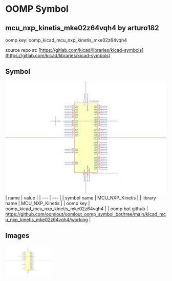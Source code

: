 # OOMP Symbol  
## mcu_nxp_kinetis_mke02z64vqh4  by arturo182  
  
oomp key: oomp_kicad_mcu_nxp_kinetis_mke02z64vqh4  
  
source repo at: [https://gitlab.com/kicad/libraries/kicad-symbols](https://gitlab.com/kicad/libraries/kicad-symbols)  
## Symbol  
  
[![working.png](working_600.png)](working.png)  
| name | value | 
| --- | --- | 
| symbol name | MCU_NXP_Kinetis | 
| library name | MCU_NXP_Kinetis | 
| oomp key | oomp_kicad_mcu_nxp_kinetis_mke02z64vqh4 | 
| oomp bot github | https://github.com/oomlout/oomlout_oomp_symbol_bot/tree/main/kicad_mcu_nxp_kinetis_mke02z64vqh4/working | 
## Images  
  
[![working.png](working_140.png)](working.png)  
